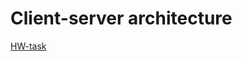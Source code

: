 # Client-server architecture

[HW-task](https://drive.google.com/file/d/1r5gyicvLXSx8Ihzu2LI4X82VKhHvDWju/view?usp=sharing)
